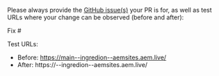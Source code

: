 Please always provide the [GitHub issue(s)](../issues) your PR is for, as well as test URLs where your change can be observed (before and after):

Fix #<gh-issue-id>

Test URLs:
- Before: https://main--ingredion--aemsites.aem.live/
- After: https://<branch>--ingredion--aemsites.aem.live/
